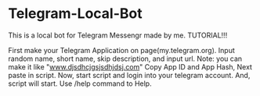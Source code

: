 # Telegram-Local-Bot
This is a local bot for Telegram Messengr made by me.
TUTORIAL!!!

First make your Telegram Application on page(my.telegram.org).
Input random name, short name, skip description, and input url. Note: you can make it like "www.djsdhcjgsjsdhjdsj.com"
Copy App ID and App Hash, Next paste in script.
Now, start script and login into your telegram account.
And, script will start.
Use /help command to Help.
